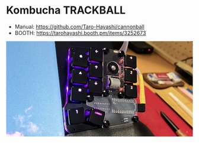 # Kombucha TRACKBALL
- Manual: https://github.com/Taro-Hayashi/cannonball
- BOOTH: https://tarohayashi.booth.pm/items/3252673

![](https://github.com/Taro-Hayashi/Kombucha/blob/main/img/kombucha.jpg)
